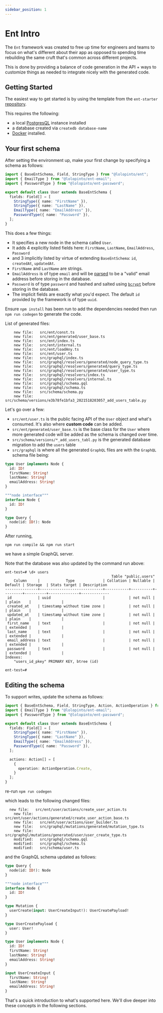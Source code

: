 ```yaml
---
sidebar_position: 1
---
```


# Ent Intro

The `Ent` framework was created to free up time for engineers and teams to focus on what's different about their app as opposed to spending time rebuilding the same cruft that's common across different projects.

This is done by providing a balance of code generation in the API + ways to customize things as needed to integrate nicely with the generated code.

## Getting Started

The easiest way to get started is by using the template from the `ent-starter` [repository](https://github.com/lolopinto/ent-starter).

This requires the following:
* a local [PostgresQL](https://www.postgresql.org/download/) instance installed 
* a database created via `createdb database-name`
* [Docker](https://docs.docker.com/get-docker/) installed.

## Your first schema

After setting the environment up, make your first change by specifying a schema as follows:

```ts title="src/schema/user.ts"
import { BaseEntSchema, Field, StringType } from "@lolopinto/ent";
import { EmailType } from "@lolopinto/ent-email";
import { PasswordType } from "@lolopinto/ent-password";

export default class User extends BaseEntSchema {
  fields: Field[] = [
    StringType({ name: "FirstName" }),
    StringType({ name: "LastName" }),
    EmailType({ name: "EmailAddress" }),
    PasswordType({ name: "Password" }),
  ];
}
```

This does a few things:
* It specifies a new node in the schema called `User`.
* It adds 4 explicitly listed fields here: `FirstName`, `LastName`, `EmailAddress`, `Password` 
* and 3 implicitly listed by virtue of extending `BaseEntSchema`: `id`, `createdAt`, `updatedAt`.
* `FirstName` and `LastName` are strings. 
* `EmailAddress` is of type `email` and will be [parsed](https://www.npmjs.com/package/email-addresses) to be a "valid" email address before storing in the database. 
* `Password` is of type `password` and hashed and salted using [`bcrypt`](https://www.npmjs.com/package/bcryptjs) before storing in the database.
* The implicit fields are exactly what you'd expect. The default `id` provided by the framework is of type `uuid`.

Ensure `npm install` has been run to add the dependencies needed then run `npm run codegen` to generate the code.

List of generated files:

```
	new file:   src/ent/const.ts
	new file:   src/ent/generated/user_base.ts
	new file:   src/ent/index.ts
	new file:   src/ent/internal.ts
	new file:   src/ent/loadAny.ts
	new file:   src/ent/user.ts
	new file:   src/graphql/index.ts
	new file:   src/graphql/resolvers/generated/node_query_type.ts
	new file:   src/graphql/resolvers/generated/query_type.ts
	new file:   src/graphql/resolvers/generated/user_type.ts
	new file:   src/graphql/resolvers/index.ts
	new file:   src/graphql/resolvers/internal.ts
	new file:   src/graphql/schema.gql
	new file:   src/graphql/schema.ts
	new file:   src/schema/schema.py
	new file:   src/schema/versions/e3b78fe1bfa3_2021518203057_add_users_table.py
```

Let's go over a few: 
* `src/ent/user.ts` is the public facing API of the `User` object and what's consumed. It's also where **custom code** can be added.
* `src/ent/generated/user_base.ts` is the base class for the `User` where more generated code will be added as the schema is changed over time.
* `src/schema/versions/*_add_users_tabl.py` is the generated database migration to add the `users` table
* `src/graphql` is where all the generated `GraphQL` files are with the `GraphQL` schema file being:

```graphql title="src/graphql/schema.gql"
type User implements Node {
  id: ID!
  firstName: String!
  lastName: String!
  emailAddress: String!
}

"""node interface"""
interface Node {
  id: ID!
}

type Query {
  node(id: ID!): Node
}
```

After running, 
```shell
npm run compile && npm run start
```

we have a simple GraphQL server.

Note that the database was also updated by the command run above:
```db
ent-test=# \d+ users
                                                 Table "public.users"
    Column     |            Type             | Collation | Nullable | Default | Storage  | Stats target | Description 
---------------+-----------------------------+-----------+----------+---------+----------+--------------+-------------
 id            | uuid                        |           | not null |         | plain    |              | 
 created_at    | timestamp without time zone |           | not null |         | plain    |              | 
 updated_at    | timestamp without time zone |           | not null |         | plain    |              | 
 first_name    | text                        |           | not null |         | extended |              | 
 last_name     | text                        |           | not null |         | extended |              | 
 email_address | text                        |           | not null |         | extended |              | 
 password      | text                        |           | not null |         | extended |              | 
Indexes:
    "users_id_pkey" PRIMARY KEY, btree (id)

ent-test=# 
```

## Editing the schema
To support writes, update the schema as follows:

```ts title="src/schema/user.ts"
import { BaseEntSchema, Field, StringType, Action, ActionOperation } from "@lolopinto/ent/schema";
import { EmailType } from "@lolopinto/ent-email";
import { PasswordType } from "@lolopinto/ent-password";

export default class User extends BaseEntSchema {
  fields: Field[] = [
    StringType({ name: "FirstName" }),
    StringType({ name: "LastName" }),
    EmailType({ name: "EmailAddress" }),
    PasswordType({ name: "Password" }),
  ];

  actions: Action[] = [
    {
      operation: ActionOperation.Create,
    }
  ];
}
```

re-run ```npm run codegen```

which leads to the following changed files:

```
  new file:   src/ent/user/actions/create_user_action.ts
	new file:   src/ent/user/actions/generated/create_user_action_base.ts
	new file:   src/ent/user/actions/user_builder.ts
	new file:   src/graphql/mutations/generated/mutation_type.ts
	new file:   src/graphql/mutations/generated/user/user_create_type.ts
	modified:   src/graphql/schema.gql
	modified:   src/graphql/schema.ts
	modified:   src/schema/user.ts
```

and the GraphQL schema updated as follows:
```graphql title="src/graphql/schema.gql"
type Query {
  node(id: ID!): Node
}

"""node interface"""
interface Node {
  id: ID!
}

type Mutation {
  userCreate(input: UserCreateInput!): UserCreatePayload!
}

type UserCreatePayload {
  user: User!
}

type User implements Node {
  id: ID!
  firstName: String!
  lastName: String!
  emailAddress: String!
}

input UserCreateInput {
  firstName: String!
  lastName: String!
  emailAddress: String!
}
```

That's a quick introduction to what's supported here. We'll dive deeper into these concepts in the following sections.

